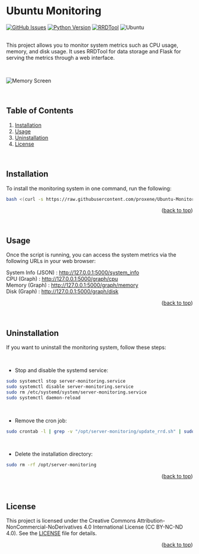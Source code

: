 <a id="readme-top"></a>


# Ubuntu Monitoring

[![GitHub Issues](https://img.shields.io/github/issues/proxene/Ubuntu-Monitoring.svg?style=for-the-badge)](https://github.com/proxene/Ubuntu-Monitoring/issues)
[![Python Version](https://img.shields.io/badge/Python-3.x-blue.svg?style=for-the-badge)](https://www.python.org/)
[![RRDTool](https://img.shields.io/badge/RRDTool-1.8.0-green.svg?style=for-the-badge)](https://oss.oetiker.ch/rrdtool/)
![Ubuntu](https://img.shields.io/badge/Ubuntu-E95420?style=for-the-badge&logo=Ubuntu&logoColor=white)<br /><br />

This project allows you to monitor system metrics such as CPU usage, memory, and disk usage. It uses RRDTool for data storage and Flask for serving the metrics through a web interface.

<br />

![Memory Screen](https://i.ibb.co/tp451QdG/image.png)

<br />

## Table of Contents

1. [Installation](#installation)
2. [Usage](#usage)
3. [Uninstallation](#uninstallation)
4. [License](#license)

<br />

## Installation

To install the monitoring system in one command, run the following:

```bash
bash <(curl -s https://raw.githubusercontent.com/proxene/Ubuntu-Monitoring/main/setup.sh || wget -qO - https://raw.githubusercontent.com/proxene/Ubuntu-Monitoring/main/setup.sh)
```

<p align="right">(<a href="#readme-top">back to top</a>)</p>

<br />

## Usage

Once the script is running, you can access the system metrics via the following URLs in your web browser:

System Info (JSON) : http://127.0.0.1:5000/system_info<br />
CPU (Graph) : http://127.0.0.1:5000/graph/cpu<br />
Memory (Graph) : http://127.0.0.1:5000/graph/memory<br />
Disk (Graph) : http://127.0.0.1:5000/graph/disk

<p align="right">(<a href="#readme-top">back to top</a>)</p>

<br />

## Uninstallation
If you want to uninstall the monitoring system, follow these steps:

  <br />

  * Stop and disable the systemd service:
  
  ```bash
  sudo systemctl stop server-monitoring.service
  sudo systemctl disable server-monitoring.service
  sudo rm /etc/systemd/system/server-monitoring.service
  sudo systemctl daemon-reload
  ```

  <br />

  * Remove the cron job:

  ```bash
  sudo crontab -l | grep -v "/opt/server-monitoring/update_rrd.sh" | sudo crontab -
  ```
  
  <br />

  * Delete the installation directory:

  ```bash
  sudo rm -rf /opt/server-monitoring
  ```

<p align="right">(<a href="#readme-top">back to top</a>)</p>

<br />

## License

This project is licensed under the Creative Commons Attribution-NonCommercial-NoDerivatives 4.0 International License (CC BY-NC-ND 4.0). See the [LICENSE](https://github.com/proxene/Ubuntu-Monitoring/tree/main?tab=License-1-ov-file) file for details.

<p align="right">(<a href="#readme-top">back to top</a>)</p>

